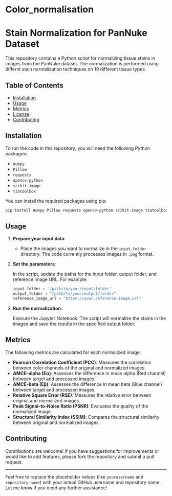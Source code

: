# Color_normalisation


# Stain Normalization for PanNuke Dataset

This repository contains a Python script for normalizing tissue stains in images from the PanNuke dataset. The normalization is performed using differnt stain normalization techniques on 19 different tissue types.

## Table of Contents

- [Installation](#installation)
- [Usage](#usage)
- [Metrics](#metrics)
- [License](#license)
- [Contributing](#contributing)

## Installation

To run the code in this repository, you will need the following Python packages:

- `numpy`
- `Pillow`
- `requests`
- `opencv-python`
- `scikit-image`
- `tiatoolbox`

You can install the required packages using pip:

```bash
pip install numpy Pillow requests opencv-python scikit-image tiatoolbox
```

## Usage

1. **Prepare your input data**:

   - Place the images you want to normalize in the `input_folder` directory. The code currently processes images in `.png` format.

2. **Set the parameters**:

   In the script, update the paths for the input folder, output folder, and reference image URL. For example:

   ```python
   input_folder = "/path/to/your/input/folder"
   output_folder = "/path/to/your/output/folder"
   reference_image_url = "https://your.reference.image.url"
   ```

3. **Run the normalization**:

   Execute the Jupyter Notebook. The script will normalize the stains in the images and save the results in the specified output folder.

## Metrics

The following metrics are calculated for each normalized image:

- **Pearson Correlation Coefficient (PCC)**: Measures the correlation between color channels of the original and normalized images.
- **AMCE-alpha (Eα)**: Assesses the difference in mean alpha (Red channel) between target and processed images.
- **AMCE-beta (Eβ)**: Assesses the difference in mean beta (Blue channel) between target and processed images.
- **Relative Square Error (RSE)**: Measures the relative error between original and normalized images.
- **Peak Signal-to-Noise Ratio (PSNR)**: Evaluates the quality of the normalized image.
- **Structural Similarity Index (SSIM)**: Compares the structural similarity between original and normalized images.



## Contributing

Contributions are welcome! If you have suggestions for improvements or would like to add features, please fork the repository and submit a pull request.

---

Feel free to replace the placeholder values (like `yourusername` and `repository-name`) with your actual GitHub username and repository name. Let me know if you need any further assistance!
